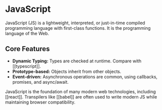 # JavaScript

JavaScript (JS) is a lightweight, interpreted, or just-in-time compiled programming language with first-class functions. It is the programming language of the Web.

## Core Features

- **Dynamic Typing:** Types are checked at runtime. Compare with [[typescript]].
- **Prototype-based:** Objects inherit from other objects.
- **Event-driven:** Asynchronous operations are common, using callbacks, promises, and async/await.

JavaScript is the foundation of many modern web technologies, including [[react]]. Transpilers like [[babel]] are often used to write modern JS while maintaining browser compatibility.

